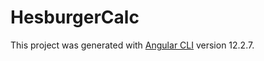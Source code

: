 # HesburgerCalc

This project was generated with [Angular CLI](https://github.com/angular/angular-cli) version 12.2.7.

